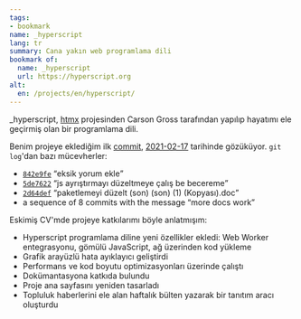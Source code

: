 ```yaml
---
tags:
- bookmark
name: _hyperscript
lang: tr
summary: Cana yakın web programlama dili
bookmark of:
  name: _hyperscript
  url: https://hyperscript.org
alt:
  en: /projects/en/hyperscript/
---
```


\_hyperscript, [htmx] projesinden Carson Gross tarafından yapılıp hayatımı ele
geçirmiş olan bir programlama dili. 

[htmx]: https://htmx.org

Benim projeye eklediğim ilk [commit], [<time>2021-02-17</time>][ilkcommit]
tarihinde gözüküyor. `git log`'dan bazı mücevherler:

 - [`842e9fe`] <q>eksik yorum ekle</q>
 - [`5de7622`] <q>js ayrıştırmayı düzeltmeye çalış be becereme</q>
 - [`2d64def`] <q>paketlemeyi düzelt (son) (son) (1) (Kopyası).doc</q>
 - a sequence of 8 commits with the message <q>more docs work</q>

Eskimiş CV'mde projeye katkılarımı böyle anlatmışım:

 - Hyperscript programlama diline yeni özellikler ekledi: Web Worker 
   entegrasyonu, gömülü JavaScript, ağ üzerinden kod yükleme
 - Grafik arayüzlü hata ayıklayıcı geliştirdi
 - Performans ve kod boyutu optimizasyonları üzerinde çalıştı
 - Dokümantasyona katkıda bulundu
 - Proje ana sayfasını yeniden tasarladı
 - Topluluk haberlerini ele alan haftalık bülten yazarak bir tanıtım aracı oluşturdu

[commit]: /wiki/commit/
[ilkcommit]: https://github.com/bigskysoftware/_hyperscript/commit/6d4c0ead879e911cd45eeafe102013afd4a3b565
[`842e9fe`]: https://github.com/bigskysoftware/_hyperscript/commit/842e9fe1d9f2212a1588e131b4047e965612f6e5
[`5de7622`]: https://github.com/bigskysoftware/_hyperscript/commit/5de762269db03221d0ef56ef45463de7cffe680b
[`2d64def`]: https://github.com/bigskysoftware/_hyperscript/commit/2d64def1205bcdd3ccfc71d461198c6c2dad05c1